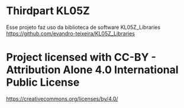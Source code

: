 # Thirdpart KL05Z

Esse projeto faz uso da biblioteca de software KL05Z_Libraries 
https://github.com/evandro-teixeira/KL05Z_Libraries 


# Project licensed with CC-BY - Attribution Alone 4.0 International Public License
https://creativecommons.org/licenses/by/4.0/
